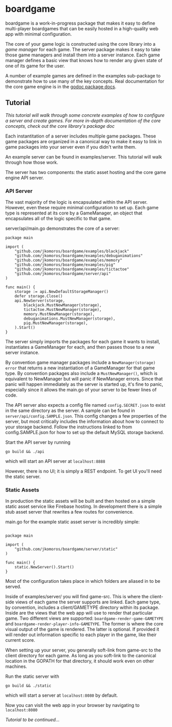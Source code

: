# boardgame

boardgame is a work-in-progress package that makes it easy to define multi-player boardgames that can be easily hosted in a high-quality web app with minimal configuration.

The core of your game logic is constructed using the core library into a *game manager* for each game. The server package makes it easy to take those game managers and install them into a server instance. Each game manager defines a basic view that knows how to render any given state of one of its game for the user.

A number of example games are defined in the examples sub-package to demonstrate how to use many of the key concepts. Real documentation for the core game engine is in the [godoc package docs](https://godoc.org/github.com/jkomoros/boardgame).

## Tutorial

*This tutorial will walk through some concrete examples of how to configure a server and create games. For more in-depth documentation of the core concepts, check out the core library's package doc*

Each instantitation of a server includes multiple game packages. These game packages are organized in a canonical way to make it easy to link in game packages into your server even if you didn't write them.

An example server can be found in examples/server. This tutorial will walk through how those work.

The server has two components: the static asset hosting and the core game engine API server. 

### API Server

The vast majority of the logic is encapsulated within the API server. However, even these require minimal configuration to set up. Each game type is represented at its core by a GameManager, an object that encapsulates all of the logic specific to that game.

server/api/main.go demonstrates the core of a server:

```
package main

import (
    "github.com/jkomoros/boardgame/examples/blackjack"
    "github.com/jkomoros/boardgame/examples/debuganimations"
    "github.com/jkomoros/boardgame/examples/memory"
    "github.com/jkomoros/boardgame/examples/pig"
    "github.com/jkomoros/boardgame/examples/tictactoe"
    "github.com/jkomoros/boardgame/server/api"
)

func main() {
    storage := api.NewDefaultStorageManager()
    defer storage.Close()
    api.NewServer(storage,
        blackjack.MustNewManager(storage),
        tictactoe.MustNewManager(storage),
        memory.MustNewManager(storage),
        debuganimations.MustNewManager(storage),
        pig.MustNewManager(storage),
    ).Start()
}
```

The server simply imports the packages for each game it wants to install, instantiates a GameManager for each, and then passes those to a new server instance.

By convention game manager packages include a `NewManager(storage) error` that returns a new instantiation of a GameManager for that game type. By convention packages also include a `MustNewManager()`, which is equivalent to NewManager but will panic if NewManager errors. Since that panic will happen immediately as the server is started up, it's fine to panic, especially since it allows the main.go of your server to be fewer lines of code.

The API server also expects a config file named `config.SECRET.json` to exist in the same directory as the server. A sample can be found in `server/api/config.SAMPLE.json`. This config changes a few properties of the server, but most critically includes the information about how to connect to your storage backend. Follow the instructions linked to from config.SAMPLE.json for how to set up the default MySQL storage backend.

Start the API server by running

`go build && ./api`

which will start an API server at `localhost:8888`

However, there is no UI; it is simply a REST endpoint. To get UI you'll need the static server.

### Static Assets

In production the static assets will be built and then hosted on a simple static asset service like Firebase hosting. In development there is a simple stub asset server that rewrites a few routes for convenience.

main.go for the example static asset server is incredibly simple:

```

package main

import (
    "github.com/jkomoros/boardgame/server/static"
)

func main() {
    static.NewServer().Start()
}

```

Most of the configuration takes place in which folders are aliased in to be served.

Inside of examples/server/ you will find game-src. This is where the client-side views of each game the server supports are linked. Each game type, by convention, includes a client/GAMETYPE directory within its package. Inside are the views that the web app will use to render that particular game. Two different views are supported: `boardgame-render-game-GAMETYPE` and `boardgame-render-player-info-GAMETYPE`. The former is where the core visual output of the game is rendered. The latter is optional. If provided it will render out information specific to each player in the game, like their current score.

When setting up your server, you generally soft-link from game-src to the client directory for each game. As long as you soft-link to the canonical location in the GOPATH for that directory, it should work even on other machines.

Run the static server with

`go build && ./static`

which will start a server at `localhost:8080` by default.

Now you can visit the web app in your browser by navigating to `localhost:8080`

*Tutorial to be continued...*



